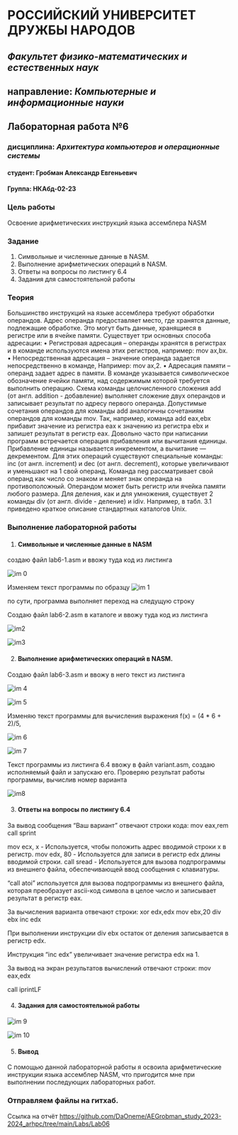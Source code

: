 # РОССИЙСКИЙ УНИВЕРСИТЕТ ДРУЖБЫ НАРОДОВ

## _Факультет физико-математических и естественных наук_ 
## направление: _Компьютерные и информационные науки_









## Лабораторная работа №6

### дисциплина: *Архитектура компьютеров и операционные системы*



#### студент:     Гробман Александр Евгеньевич
#### Группа:     НКАбд-02-23

### Цель работы 

Освоение арифметических инструкций языка ассемблера NASM


### Задание 

1. Символьные и численные данные в NASM.
2. Выполнение арифметических операций в NASM.
3. Ответы на вопросы по листингу 6.4
4. Задания для самостоятельной работы


### Теория

Большинство инструкций на языке ассемблера требуют обработки операндов. Адрес операнда предоставляет место, где хранятся данные, подлежащие
обработке. Это могут быть данные, хранящиеся в регистре или в ячейке памяти.
Существует три основных способа адресации:
• Регистровая адресация – операнды хранятся в регистрах и в команде используются имена этих регистров, например: mov ax,bx.
• Непосредственная адресация – значение операнда задается непосредственно
в команде, Например: mov ax,2.
• Адресация памяти – операнд задает адрес в памяти. В команде указывается
символическое обозначение ячейки памяти, над содержимым которой требуется
выполнить операцию.
Схема команды целочисленного сложения add (от англ. addition - добавление)
выполняет сложение двух операндов и записывает результат по адресу первого операнда. Допустимые сочетания операндов для команды add аналогичны
сочетаниям операндов для команды mov. Так, например, команда add eax,ebx
прибавит значение из регистра eax к значению из регистра ebx и запишет результат в регистр eax. Довольно часто при написании программ встречается
операция прибавления или вычитания единицы. Прибавление единицы называется инкрементом, а вычитание — декрементом. Для этих операций существуют
специальные команды: inc (от англ. increment) и dec (от англ. decrement), которые увеличивают и уменьшают на 1 свой операнд. Команда neg рассматривает
свой операнд как число со знаком и меняет знак операнда на противоположный.
Операндом может быть регистр или ячейка памяти любого размера. Для деления,
как и для умножения, существует 2 команды div (от англ. divide - деление) и idiv.
Например, в табл. 3.1 приведено краткое описание стандартных каталогов
Unix.



### Выполнение лабораторной работы

1. #### Символьные и численные данные в NASM

создаю файл lab6-1.asm и ввожу туда код из листинга

![im 0](https://github.com/DaOneme/AEGrobman_study_2023-2024_arhpc/blob/main/Labs/Lab06/resourses/images/image_0.png?raw=true)


Изменяем текст программы по образцу
![im 1](https://github.com/DaOneme/AEGrobman_study_2023-2024_arhpc/blob/main/Labs/Lab06/resourses/images/image_1.png?raw=true)


по сути, программа выполняет переход на следущую строку




Создаю файл lab6-2.asm в каталоге и ввожу туда код из листинга


![im2](https://github.com/DaOneme/AEGrobman_study_2023-2024_arhpc/blob/main/Labs/Lab06/resourses/images/image_2.png?raw=true)


![im3](https://github.com/DaOneme/AEGrobman_study_2023-2024_arhpc/blob/main/Labs/Lab06/resourses/images/image_3.png?raw=true)



2. #### Выполнение арифметических операций в NASM.

Создаю файл lab6-3.asm и ввожу в него текст   из листинга

![im 4](https://github.com/DaOneme/AEGrobman_study_2023-2024_arhpc/blob/main/Labs/Lab06/resourses/images/image_4.png?raw=true)


![im 5](https://github.com/DaOneme/AEGrobman_study_2023-2024_arhpc/blob/main/Labs/Lab06/resourses/images/image_5.png?raw=true)



Изменяю текст программы для вычисления выражения f(x) = (4 * 6 + 2)/5,


![im 6](https://github.com/DaOneme/AEGrobman_study_2023-2024_arhpc/blob/main/Labs/Lab06/resourses/images/image_6.png?raw=true)


![im 7](https://github.com/DaOneme/AEGrobman_study_2023-2024_arhpc/blob/main/Labs/Lab06/resourses/images/image_7.png?raw=true)


Текст программы из листинга 6.4 ввожу в файл variant.asm, создаю исполняемый файл и запускаю его. Проверяю результат работы программы, вычислив
номер варианта  

![im8](https://github.com/DaOneme/AEGrobman_study_2023-2024_arhpc/blob/main/Labs/Lab06/resourses/images/image_8.png?raw=true)


3. #### Ответы на вопросы по листингу 6.4

За вывод сообщения “Ваш вариант” отвечают строки кода:
mov eax,rem
call sprint

mov ecx, x - Используется, чтобы положить адрес вводимой строки x в регистр.
mov edx, 80 - Используется для записи в регистр edx длины вводимой строки.
call sread - Используется для вызова подпрограммы из внешнего файла, обеспечивающей ввод сообщения с клавиатуры.

“call atoi” используется для вызова подпрограммы из внешнего файла, которая преобразует ascii-код символа в целое число и записывает результат
в регистр eax.

За вычисления варианта отвечают строки:
xor edx,edx
mov ebx,20
div ebx
inc edx

При выполнении инструкции div ebx остаток от деления записывается в
регистр edx.

Инструкция “inc edx” увеличивает значение регистра edx на 1.

За вывод на экран результатов вычислений отвечают строки:
mov eax,edx

call iprintLF



4. #### Задания для самостоятельной работы

![im 9](https://github.com/DaOneme/AEGrobman_study_2023-2024_arhpc/blob/main/Labs/Lab06/resourses/images/image_9.png?raw=true)
 

![im 10](https://github.com/DaOneme/AEGrobman_study_2023-2024_arhpc/blob/main/Labs/Lab06/resourses/images/image_10.png?raw=true)


5. #### Вывод

С помощью данной лабораторной работы я освоила арифметические инструкции языка ассемблер NASM, что пригодится мне при выполнении последующих
лабораторных работ.


### Отправляем файлы на гитхаб.

Ссылка на отчёт <https://github.com/DaOneme/AEGrobman_study_2023-2024_arhpc/tree/main/Labs/Lab06>










